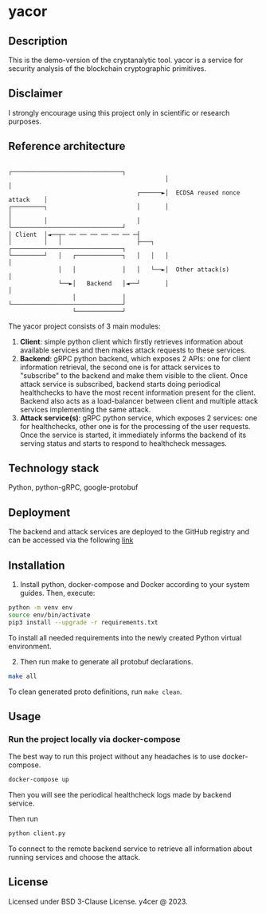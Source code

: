 # yacor

## Description
This is the demo-version of the cryptanalytic tool. yacor is a service for
security analysis of the blockchain cryptographic primitives.

## Disclaimer
I strongly encourage using this project only in scientific or research
purposes.

## Reference architecture
```
                                            ┌───────────────────────────────┐
                                            │                               │
                                    ┌──────►│  ECDSA reused nonce attack    │
┌─────────┐                         │       │                               │
│         │                         │       └───────────────────────────────┘
│ Client  │◄──┬─ ── ── ── ── ── ── ─┤
│         │   │                     ├───┐   ┌───────────────────────────────┐
└─────────┘   │   ┌─────────────┐   │   │   │                               │
              │   │             │   │   └──►│  Other attack(s)              │
              └──►│   Backend   │◄──┘       │                               │
                  │             │           └───────────────────────────────┘
                  └─────────────┘
```
The yacor project consists of 3 main modules:
1. **Client**: simple python client which firstly retrieves information about
available services and then makes attack requests to these services.
2. **Backend**: gRPC python backend, which exposes 2 APIs: one for client
information retrieval, the second one is for attack services to "subscribe"
to the backend and make them visible to the client. Once attack service is
subscribed, backend starts doing periodical healthchecks to have the most
recent information present for the client. Backend also acts as a load-balancer
between client and multiple attack services implementing the same attack.
3. **Attack service(s)**: gRPC python service, which exposes 2 services: one
for healthchecks, other one is for the processing of the user requests. Once
the service is started, it immediately informs the backend of its serving status
and starts to respond to healthcheck messages.

## Technology stack
Python, python-gRPC, google-protobuf

## Deployment
The backend and attack services are deployed to the GitHub registry and can
be accessed via the following
[link](https://github.com/y4cer?tab=packages&repo_name=yacor)

## Installation
1. Install python, docker-compose and Docker according to your system guides.
Then, execute:
```sh
python -m venv env
source env/bin/activate
pip3 install --upgrade -r requirements.txt
```
To install all needed requirements into the newly created Python virtual
environment.

2. Then run make to generate all protobuf declarations.
```sh
make all
```

To clean generated proto definitions, run `make clean`.
## Usage

### Run the project locally via docker-compose
The best way to run this project without any headaches is to use docker-compose.
```sh
docker-compose up
```
Then you will see the periodical healthcheck logs made by backend service.

Then run
```sh
python client.py
```
To connect to the remote backend service to retrieve all information about
running services and choose the attack.

## License
Licensed under BSD 3-Clause License. y4cer @ 2023.
